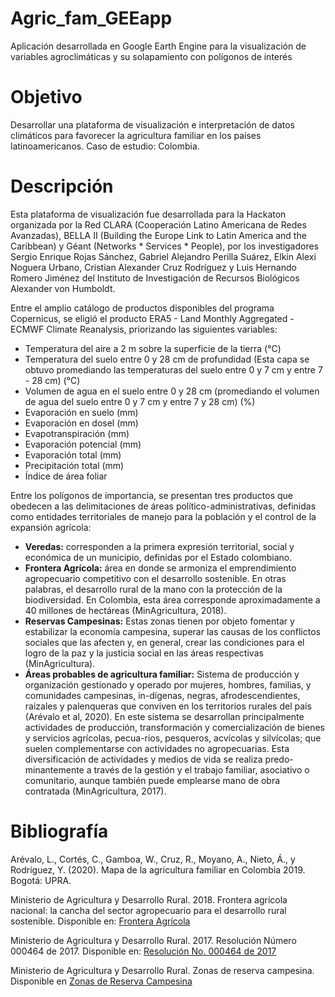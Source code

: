 # Agric_fam_GEEapp
Aplicación desarrollada en Google Earth Engine para la visualización de variables agroclimáticas y su solapamiento con polígonos de interés

# Objetivo
Desarrollar una plataforma de visualización e interpretación de datos climáticos para favorecer la agricultura familiar en los países latinoamericanos. Caso de estudio: Colombia.

# Descripción
Esta plataforma de visualización fue desarrollada para la Hackaton organizada por la Red CLARA (Cooperación Latino Americana de Redes Avanzadas), BELLA II (Building the Europe Link to Latin America and the Caribbean) y Géant (Networks * Services * People), por los investigadores Sergio Enrique Rojas Sánchez, Gabriel Alejandro Perilla Suárez, Elkin Alexi Noguera Urbano, Cristian Alexander Cruz Rodríguez y Luis Hernando Romero Jiménez del Instituto de Investigación de Recursos Biológicos Alexander von Humboldt.

Entre el amplio catálogo de productos disponibles del programa Copernicus, se eligió el producto ERA5 - Land Monthly Aggregated - ECMWF Climate Reanalysis, priorizando las siguientes variables:

- Temperatura del aire a 2 m sobre la superficie de la tierra (°C)
- Temperatura del suelo entre 0 y 28 cm de profundidad (Esta capa se obtuvo promediando las temperaturas del suelo entre 0 y 7 cm y entre 7 - 28 cm) (°C)
- Volumen de agua en el suelo entre 0 y 28 cm (promediando el volumen de agua del suelo entre 0 y 7 cm y entre 7 y 28 cm) (%)
- Evaporación en suelo (mm)
- Evaporación en dosel (mm)
- Evapotranspiración (mm)
- Evaporación potencial (mm)
- Evaporación total (mm)
- Precipitación total (mm)
- Índice de área foliar

Entre los polígonos de importancia, se presentan tres productos que obedecen a las delimitaciones de áreas político-administrativas, definidas como entidades territoriales de manejo para la población y el control de la expansión agrícola:

- **Veredas:** corresponden a la primera expresión territorial, social y económica de un municipio, definidas por el Estado colombiano.
- **Frontera Agrícola:** área en donde se armoniza el emprendimiento agropecuario competitivo con el desarrollo sostenible. En otras palabras, el desarrollo rural de la mano con la protección de la biodiversidad. En Colombia, esta área corresponde aproximadamente a 40 millones de hectáreas (MinAgricultura, 2018).
- **Reservas Campesinas:** Estas zonas tienen por objeto fomentar y estabilizar la economía campesina, superar las causas de los conflictos sociales que las afecten y, en general, crear las condiciones para el logro de la paz y  la justicia social en las áreas respectivas (MinAgricultura).
- **Áreas probables de agricultura familiar:** Sistema de producción y organización gestionado y operado por mujeres, hombres, familias, y comunidades campesinas, in-dígenas,  negras,  afrodescendientes,  raizales  y  palenqueras  que  conviven  en  los  territorios  rurales  del  país (Arévalo et al, 2020). En  este  sistema  se  desarrollan  principalmente  actividades  de  producción, transformación y comercialización de bienes y servicios agrícolas, pecua-rios, pesqueros, acvícolas y silvícolas; que suelen complementarse con actividades no agropecuarias. Esta diversificación de actividades y medios de vida se realiza predo-minantemente a través de la gestión y el trabajo familiar, asociativo o comunitario, aunque también puede emplearse mano de obra contratada (MinAgricultura, 2017).

# Bibliografía
Arévalo, L., Cortés, C., Gamboa, W., Cruz, R., Moyano, A., Nieto, Á., y Rodríguez, Y. (2020). Mapa de la agricultura familiar en Colombia 2019. Bogotá: UPRA.

Ministerio de Agricultura y Desarrollo Rural. 2018. Frontera agrícola nacional: la cancha del sector agropecuario para el desarrollo rural sostenible. Disponible en: [Frontera Agrícola](https://www.minagricultura.gov.co/noticias/Paginas/-Frontera-agr%C3%ADcola-nacional-la-cancha-del-sector-agropecuario-para-el-desarrollo-rural-sostenible-.aspx) 

Ministerio de Agricultura y Desarrollo Rural. 2017. Resolución Número 000464 de 2017. Disponible en: [Resolución No. 000464 de 2017](https://agriculturafamiliar.co/resolucion-464-del-2017/)

Ministerio de Agricultura y Desarrollo Rural. Zonas de reserva campesina. Disponible en [Zonas de Reserva Campesina](https://www.minagricultura.gov.co/Normatividad/Paginas/Decreto-1071-2015/Zonas-de-reserva-campesina.aspx)
